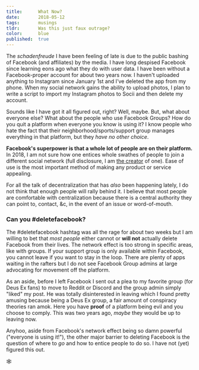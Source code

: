 ```yaml
---
title:      What Now?
date:       2018-05-12
tags:       musings
tldr:       Was this just faux outrage?
color:      blue
published:  true
---
```


The _schadenfreude_ I have been feeling of late is due to the public bashing of Facebook (and affiliates) by the media. I have long despised Facebook since learning eons ago what they do with user data. I have been without a Facebook-proper account for about two years now. I haven't uploaded anything to Instagram since January 1st and I’ve deleted the app from my phone. When my social network gains the ability to upload photos, I plan to write a script to import my Instagram photos to Socii and then delete my account.

Sounds like I have got it all figured out, right? Well, maybe. But, what about everyone else? What about the people who use Facebook Groups? How do you quit a platform when everyone you know is using it? I know people who hate the fact that their neighborhood/sports/support group manages everything in that platform, but they _have no other choice_.

**Facebook's superpower is that a whole lot of people are on their platform.** In 2018, I am not sure how one entices whole swathes of people to join a different social network (full disclosure, I am [the creator](https://hub.socii.network "Socii &there4; the social network") of one). Ease of use is the most important method of making any product or service appealing.

For all the talk of decentralization that has _also_ been happening lately, I do not think that enough people will rally behind it. I believe that most people are comfortable with centralization because there is a central authority they can point to, contact, &c, in the event of an issue or word-of-mouth.



### Can you #deletefacebook?

The #deletefacebook hashtag was all the rage for about two weeks but I am willing to bet that _most people_ either cannot or **will not** actually delete Facebook from their lives. The network effect is too strong in specific areas, like with groups. If your support group is only available within Facebook, you cannot leave if you want to stay in the loop. There are plenty of apps waiting in the rafters but I do not see Facebook Group admins at large advocating for movement off the platform.

As an aside, before I left Facebook I sent out a plea to my favorite group (for Deus Ex fans) to move to Reddit or Discord and the group admin simply "liked" my post. He was totally disinterested in leaving which I found pretty amusing because being a Deus Ex group, a fair amount of conspiracy theories ran amok. Here you have **proof** of a platform being evil and you choose to comply. This was two years ago, _maybe_ they would be up to leaving now.

Anyhoo, aside from Facebook's network effect being so damn powerful ("everyone is using it!"), the other major barrier to deleting Facebook is the question of where to _go_ and how to entice people to do so. I have not (yet) figured this out.


🕸
